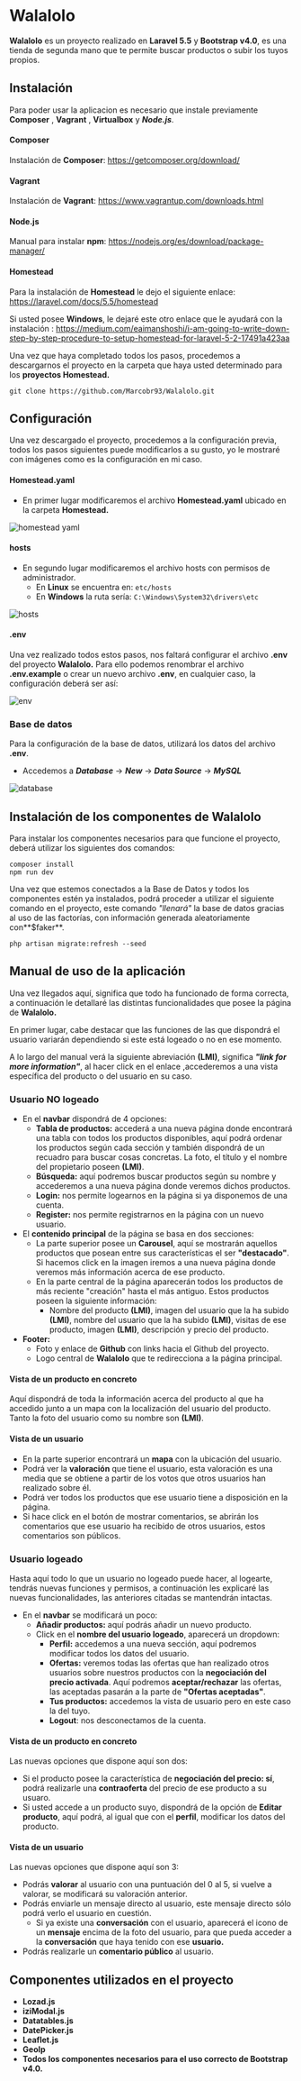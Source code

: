 # Walalolo

**Walalolo** es un proyecto realizado en **Laravel 5.5** y **Bootstrap v4.0**, es una tienda de segunda mano que te permite buscar productos o subir 
los tuyos propios.

## Instalación

Para poder usar la aplicacion es necesario que instale previamente **Composer** , **Vagrant** , **Virtualbox** y **_Node.js_**.

#### Composer
Instalación de **Composer**: https://getcomposer.org/download/

#### Vagrant
Instalación de **Vagrant**: https://www.vagrantup.com/downloads.html

#### Node.js
Manual para instalar **npm**: https://nodejs.org/es/download/package-manager/

#### Homestead
Para la instalación de **Homestead** le dejo el siguiente enlace: https://laravel.com/docs/5.5/homestead

Si usted posee **Windows**, le dejaré este otro enlace que le ayudará con la instalación : 
https://medium.com/eaimanshoshi/i-am-going-to-write-down-step-by-step-procedure-to-setup-homestead-for-laravel-5-2-17491a423aa


Una vez que haya completado todos los pasos, procedemos a descargarnos el proyecto en la carpeta que haya usted 
determinado para los **proyectos Homestead.**
```
git clone https://github.com/Marcobr93/Walalolo.git
```

## Configuración

Una vez descargado el proyecto, procedemos a la configuración previa, todos los pasos siguientes puede modificarlos a su
gusto, yo le mostraré con imágenes como es la configuración en mi caso.

#### Homestead.yaml
- En primer lugar modificaremos el archivo **Homestead.yaml** ubicado en la carpeta **Homestead.**

![homestead yaml](https://user-images.githubusercontent.com/23703557/36948449-3643268a-1fdb-11e8-8848-b9c17a258032.png)

#### hosts
- En segundo lugar modificaremos el archivo hosts con permisos de administrador.
    - En **Linux** se encuentra en: `etc/hosts`
    - En **Windows** la ruta sería: `C:\Windows\System32\drivers\etc`

![hosts](https://user-images.githubusercontent.com/23703557/36948534-743b2914-1fdc-11e8-9e40-708369422bf1.png)

#### .env
Una vez realizado todos estos pasos, nos faltará configurar el archivo **.env** del proyecto **Walalolo.**
Para ello podemos renombrar el archivo **.env.example** o crear un nuevo archivo **.env**, en cualquier caso, la 
configuración deberá ser así:

![env](https://user-images.githubusercontent.com/23703557/36948543-a499cc0a-1fdc-11e8-8393-6a032294a339.png)

### Base de datos
Para la configuración de la base de datos, utilizará los datos del archivo **.env**.
- Accedemos a **_Database_** -> **_New_** -> **_Data Source_** -> **_MySQL_** 

![database](https://user-images.githubusercontent.com/23703557/36948912-b89f1188-1fe1-11e8-99f2-561d29ce6f95.png)  


## Instalación de los componentes de Walalolo
Para instalar los componentes necesarios para que funcione el proyecto, deberá utilizar los siguientes dos comandos:
```
composer install
npm run dev
```

Una vez que estemos conectados a la Base de Datos y todos los componentes estén ya instalados, podrá proceder a utilizar
el siguiente comando en el proyecto, este comando _"llenará"_ la base de datos gracias al uso de las factorías, con 
información generada aleatoriamente con**$faker**.

```
php artisan migrate:refresh --seed
```

## Manual de uso de la aplicación
Una vez llegados aquí, significa que todo ha funcionado de forma correcta, a continuación le detallaré las distintas
funcionalidades que posee la página de **Walalolo.**

En primer lugar, cabe destacar que las funciones de las que dispondrá el usuario variarán dependiendo si este está
logeado o no en ese momento.

A lo largo del manual verá la siguiente abreviación **(LMI)**, significa **_"link for more information"_**, al hacer 
click en el enlace ,accederemos a una vista específica del producto o del usuario en su caso.

### Usuario NO logeado
- En el **navbar** dispondrá de 4 opciones:
    - **Tabla de productos:** accederá a una nueva página donde encontrará una tabla con todos los productos disponibles,
    aquí podrá ordenar los productos según cada sección y también dispondrá de un recuadro para buscar cosas concretas.
    La foto, el título y el nombre del propietario poseen **(LMI)**.
    - **Búsqueda:** aquí podremos buscar productos según su nombre y accederemos a una nueva página donde veremos
    dichos productos.
    - **Login:** nos permite logearnos en la página si ya disponemos de una cuenta.
    - **Register:** nos permite registrarnos en la página con un nuevo usuario.
- El **contenido principal** de la página se basa en dos secciones:
    - La parte superior posee un **Carousel**, aquí se mostrarán aquellos productos que posean entre sus características
    el ser **"destacado"**. Si hacemos click en la imagen iremos a una nueva página donde veremos más información acerca
    de ese producto.
    - En la parte central de la página aparecerán todos los productos de más reciente "creación" hasta el más
    antiguo. Estos productos poseen la siguiente información:
        - Nombre del producto **(LMI)**, imagen del usuario que la ha subido **(LMI)**, nombre del usuario que la ha subido
         **(LMI)**, visitas de ese producto, imagen **(LMI)**, descripción y precio del producto.
- **Footer:** 
    - Foto y enlace de **Github** con links hacia el Github del proyecto.
    - Logo central de **Walalolo** que te redirecciona a la página principal.
      
#### Vista de un producto en concreto
Aquí dispondrá de toda la información acerca del producto al que ha accedido junto a un mapa con la localización del 
usuario del producto. Tanto la foto del usuario como su nombre son **(LMI)**.

#### Vista de un usuario
- En la parte superior encontrará un **mapa** con la ubicación del usuario.
- Podrá ver la **valoración** que tiene el usuario, esta valoración es una media que se obtiene a partir de los votos que 
otros usuarios han realizado sobre él.
- Podrá ver todos los productos que ese usuario tiene a disposición en la página.
- Si hace click en el botón de mostrar comentarios, se abrirán los comentarios que ese usuario ha recibido de otros
usuarios, estos comentarios son públicos.

### Usuario logeado
Hasta aquí todo lo que un usuario no logeado puede hacer, al logearte, tendrás nuevas funciones y permisos, a
continuación les explicaré las nuevas funcionalidades, las anteriores citadas se mantendrán intactas.
- En el **navbar** se modificará un poco:
    - **Añadir productos:** aquí podrás añadir un nuevo producto.
    - Click en el **nombre del usuario logeado**, aparecerá un dropdown:
        - **Perfil:** accedemos a una nueva sección, aquí podremos modificar todos los datos del usuario.
        - **Ofertas:** veremos todas las ofertas que han realizado otros usuarios sobre nuestros productos con la 
        **negociación del precio activada**. Aquí podremos **aceptar/rechazar** las ofertas, las aceptadas pasarán a la
        parte de **"Ofertas aceptadas"**.
        - **Tus productos:** accedemos la vista de usuario pero en este caso la del tuyo.
        - **Logout**: nos desconectamos de la cuenta.
    
#### Vista de un producto en concreto
Las nuevas opciones que dispone aquí son dos:
- Si el producto posee la característica de **negociación del precio: sí**, podrá realizarle una **contraoferta** del
precio de ese producto a su usuaro.
- Si usted accede a un producto suyo, dispondrá de la opción de **Editar producto**, aquí podrá, al igual que con el 
**perfil**, modificar los datos del producto.

#### Vista de un usuario
Las nuevas opciones que dispone aquí son 3:
- Podrás **valorar** al usuario con una puntuación del 0 al 5, si vuelve a valorar, se modificará su valoración anterior.
- Podrás enviarle un mensaje directo al usuario, este mensaje directo sólo podrá verlo el usuario en cuestión.
    - Si ya existe una **conversación** con el usuario, aparecerá el icono de un **mensaje** encima de la foto del 
    usuario, para que pueda acceder a la **conversación** que haya tenido con ese **usuario.**
- Podrás realizarle un **comentario público** al usuario.


## Componentes utilizados en el proyecto
- **Lozad.js**
- **iziModal.js**
- **Datatables.js**
- **DatePicker.js**
- **Leaflet.js**
- **GeoIp**
- **Todos los componentes necesarios para el uso correcto de Bootstrap v4.0.**